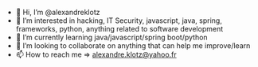 - 👋 Hi, I’m @alexandreklotz
- 👀 I’m interested in hacking, IT Security, javascript, java, spring, frameworks, python, anything related to software development
- 🌱 I’m currently learning java/javascript/spring boot/python
- 💞️ I’m looking to collaborate on anything that can help me improve/learn
- 📫 How to reach me => alexandre.klotz@yahoo.fr

<!---
alexandreklotz/alexandreklotz is a ✨ special ✨ repository because its `README.md` (this file) appears on your GitHub profile.
You can click the Preview link to take a look at your changes.
--->
